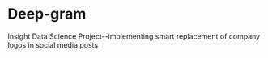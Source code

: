 # Deep-gram
Insight Data Science Project--implementing smart replacement of company logos in social media posts
